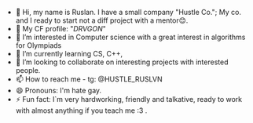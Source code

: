 - 👋 Hi, my name is Ruslan. I have a small company "Hustle Co."; My co. and I ready to start not a diff project with a mentor😊.
- 🎁 My CF profile: "_DRVGON_"
- 👀 I’m interested in Computer science with a great interest in algorithms for Olympiads
- 🌱 I’m currently learning CS, C++, 
- 💞️ I’m looking to collaborate on interesting projects with interested people.
- 📫 How to reach me - tg: @HUSTLE_RUSLVN
- 😄 Pronouns: I'm hate gay.
- ⚡ Fun fact: I`m very hardworking, friendly and talkative, ready to work with almost anything if you teach me :3 .

<!---
DRVGON-rus/DRVGON-rus is a ✨ special ✨ repository because its `README.md` (this file) appears on your GitHub profile.
You can click the Preview link to take a look at your changes.
--->
